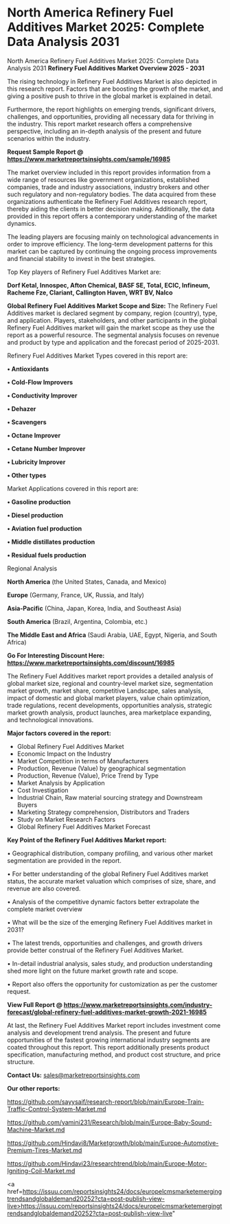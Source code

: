 # North America Refinery Fuel Additives Market 2025: Complete Data Analysis 2031
North America Refinery Fuel Additives Market 2025: Complete Data Analysis 2031
<Strong> Refinery Fuel Additives Market Overview 2025 - 2031</strong>

The rising technology in Refinery Fuel Additives Market is also depicted in this research report. Factors that are boosting the growth of the market, and giving a positive push to thrive in the global market is explained in detail.

Furthermore, the report highlights on emerging trends, significant drivers, challenges, and opportunities, providing all necessary data for thriving in the industry. This report market research offers a comprehensive perspective, including an in-depth analysis of the present and future scenarios within the industry.

<strong>Request Sample Report @ <a href=https://www.marketreportsinsights.com/sample/16985>https://www.marketreportsinsights.com/sample/16985</a></strong>

The market overview included in this report provides information from a wide range of resources like government organizations, established companies, trade and industry associations, industry brokers and other such regulatory and non-regulatory bodies. The data acquired from these organizations authenticate the Refinery Fuel Additives research report, thereby aiding the clients in better decision making. Additionally, the data provided in this report offers a contemporary understanding of the market dynamics.

The leading players are focusing mainly on technological advancements in order to improve efficiency. The long-term development patterns for this market can be captured by continuing the ongoing process improvements and financial stability to invest in the best strategies.

Top Key players of Refinery Fuel Additives Market are:

<strong>Dorf Ketal, Innospec, Afton Chemical, BASF SE, Total, ECIC, Infineum, Racheme Fze, Clariant, Callington Haven, WRT BV, Nalco</strong>

<strong><b>Global Refinery Fuel Additives Market Scope and Size:</b></strong>
The Refinery Fuel Additives market is declared segment by company, region (country), type, and application. Players, stakeholders, and other participants in the global Refinery Fuel Additives market will gain the market scope as they use the report as a powerful resource. The segmental analysis focuses on revenue and product by type and application and the forecast period of 2025-2031.

Refinery Fuel Additives Market Types covered in this report are:

<strong>• Antioxidants

• Cold-Flow Improvers

• Conductivity Improver

• Dehazer

• Scavengers

• Octane Improver

• Cetane Number Improver

• Lubricity Improver

• Other types</strong>

Market Applications covered in this report are:

<strong>• Gasoline production

• Diesel production

• Aviation fuel production

• Middle distillates production

• Residual fuels production</strong> 

Regional Analysis

<strong>North America</strong> (the United States, Canada, and Mexico)

<strong>Europe</strong> (Germany, France, UK, Russia, and Italy)

<strong>Asia-Pacific</strong> (China, Japan, Korea, India, and Southeast Asia)

<strong>South America</strong> (Brazil, Argentina, Colombia, etc.)

<strong>The Middle East and Africa</strong> (Saudi Arabia, UAE, Egypt, Nigeria, and South Africa)

<strong>Go For Interesting Discount Here: <a href=https://www.marketreportsinsights.com/discount/16985>https://www.marketreportsinsights.com/discount/16985</a></strong>

The Refinery Fuel Additives market report provides a detailed analysis of global market size, regional and country-level market size, segmentation market growth, market share, competitive Landscape, sales analysis, impact of domestic and global market players, value chain optimization, trade regulations, recent developments, opportunities analysis, strategic market growth analysis, product launches, area marketplace expanding, and technological innovations.

<strong><b>Major factors covered in the report:</b></strong>
<ul>
  <li>Global Refinery Fuel Additives Market </li>
  <li>Economic Impact on the Industry</li>
  <li>Market Competition in terms of Manufacturers</li>
  <li>Production, Revenue (Value) by geographical segmentation</li>
  <li>Production, Revenue (Value), Price Trend by Type</li>
  <li>Market Analysis by Application</li>
  <li>Cost Investigation</li>
  <li>Industrial Chain, Raw material sourcing strategy and Downstream Buyers</li>
  <li>Marketing Strategy comprehension, Distributors and Traders</li>
  <li>Study on Market Research Factors</li>
  <li>Global Refinery Fuel Additives Market Forecast</li>
</ul>

<strong><b>Key Point of the Refinery Fuel Additives Market report:</b></strong>

• Geographical distribution, company profiling, and various other market segmentation are provided in the report.

• For better understanding of the global Refinery Fuel Additives market status, the accurate market valuation which comprises of size, share, and revenue are also covered.

• Analysis of the competitive dynamic factors better extrapolate the complete market overview

• What will be the size of the emerging Refinery Fuel Additives market in 2031?

• The latest trends, opportunities and challenges, and growth drivers provide better construal of the Refinery Fuel Additives Market.

• In-detail industrial analysis, sales study, and production understanding shed more light on the future market growth rate and scope.

• Report also offers the opportunity for customization as per the customer request.

<strong><b>View Full Report @ <a href=https://www.marketreportsinsights.com/industry-forecast/global-refinery-fuel-additives-market-growth-2021-16985>https://www.marketreportsinsights.com/industry-forecast/global-refinery-fuel-additives-market-growth-2021-16985</a></b></strong>


At last, the Refinery Fuel Additives Market report includes investment come analysis and development trend analysis. The present and future opportunities of the fastest growing international industry segments are coated throughout this report. This report additionally presents product specification, manufacturing method, and product cost structure, and price structure.

<strong>Contact Us:</strong>
sales@marketreportsinsights.com

<strong>Our other reports:</strong>

<a href=https://github.com/sayysaif/research-report/blob/main/Europe-Train-Traffic-Control-System-Market.md>https://github.com/sayysaif/research-report/blob/main/Europe-Train-Traffic-Control-System-Market.md</a>

<a href=https://github.com/yamini231/Research/blob/main/Europe-Baby-Sound-Machine-Market.md>https://github.com/yamini231/Research/blob/main/Europe-Baby-Sound-Machine-Market.md</a>

<a href=https://github.com/Hindavi8/Marketgrowth/blob/main/Europe-Automotive-Premium-Tires-Market.md>https://github.com/Hindavi8/Marketgrowth/blob/main/Europe-Automotive-Premium-Tires-Market.md</a>

<a href=https://github.com/Hindavi23/researchtrend/blob/main/Europe-Motor-Igniting-Coil-Market.md>https://github.com/Hindavi23/researchtrend/blob/main/Europe-Motor-Igniting-Coil-Market.md</a>

<a href=https://issuu.com/reportsinsights24/docs/europelcmsmarketemergingtrendsandglobaldemand20252?cta=post-publish-view-live>https://issuu.com/reportsinsights24/docs/europelcmsmarketemergingtrendsandglobaldemand20252?cta=post-publish-view-live</a>"
